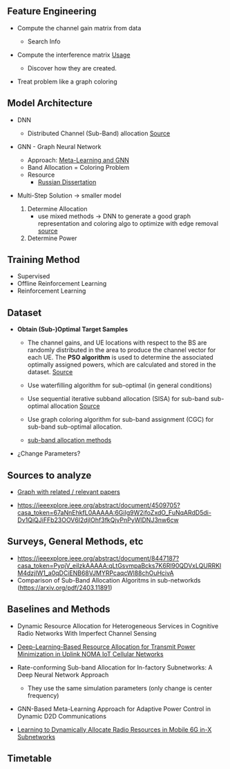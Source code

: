 
## Feature Engineering
* Compute the channel gain matrix from data
    - Search Info
* Compute the interference matrix [Usage](https://vbn.aau.dk/ws/portalfiles/portal/415102733/Learning_to_Allocate_Radio_Resources_in_Mobile_6G_in_X_Subnetworks_fv.pdf)
    - Discover how they are created. 

* Treat problem like a graph coloring

## Model Architecture
* DNN 
    - Distributed Channel (Sub-Band) allocation [Source](https://vbn.aau.dk/ws/portalfiles/portal/415102733/Learning_to_Allocate_Radio_Resources_in_Mobile_6G_in_X_Subnetworks_fv.pdf)

* GNN - Graph Neural Network
    - Approach: [Meta-Learning and GNN](https://ieeexplore.ieee.org/document/10319409)
    - Band Allocation = Coloring Problem

    * Resource
        - [Russian Dissertation](https://disser.spbu.ru/files/2024/disser_en_sun_qiushi.pdf)

* Multi-Step Solution -> smaller model 
    1. Determine Allocation
        + use mixed methods -> DNN to generate a good graph representation and coloring algo to optimize with edge removal [source](https://vbn.aau.dk/ws/portalfiles/portal/415102733/Learning_to_Allocate_Radio_Resources_in_Mobile_6G_in_X_Subnetworks_fv.pdf)
    2. Determine Power

## Training Method
- Supervised
- Offline Reinforcement Learning
- Reinforcement Learning

## Dataset

* **Obtain (Sub-)Optimal Target Samples**
    - The channel gains, and UE locations with respect to the BS are randomly distributed in the area to produce the channel vector for each UE. The **PSO algorithm** is used to determine the associated optimally assigned powers, which are calculated and stored in the dataset. [Source](https://disser.spbu.ru/files/2024/disser_en_sun_qiushi.pdf?page=38)

    - Use waterfilling algorithm for sub-optimal (in general conditions)
    - Use sequential iterative subband allocation (SISA) for sub-band sub-optimal allocation [Source](https://ieeexplore.ieee.org/document/10118695)
    - Use graph coloring algorithm for sub-band assignment (CGC) for sub-band sub-optimal allocation.
    - [sub-band allocation methods](https://arxiv.org/html/2403.11891v1)

* ¿Change Parameters?



## Sources to analyze

* [Graph with related / relevant papers](https://www.connectedpapers.com/main/5653dc094cb70d89258dab412fe4a7c3c760554c/Rate%20conforming-Sub%20band-Allocation-for-In%20factory-Subnetworks%3A-A-Deep-Neural-Network-Approach/graph)

* https://ieeexplore.ieee.org/abstract/document/4509705?casa_token=67aNnEhkfL0AAAAA:6GiIg9W2ifoZxdO_FuNqARdD5di-Dv1QiQJiFFb23OOV6I2djIOhf3fkQjvPnPyWlDNJ3nw6cw

## Surveys, General Methods, etc
* https://ieeexplore.ieee.org/abstract/document/8447187?casa_token=PypjV_eiIzkAAAAA:qLtGsvmpaBcks7K6Rl90QDVxLQURRKlM4dzjIW1_a0qDCiENB68VJMYRPcaqcWl88chOuHcivA
* Comparison of Sub-Band Allocation Algoritms in sub-networkds (https://arxiv.org/pdf/2403.11891)

## Baselines and Methods
* Dynamic Resource Allocation for Heterogeneous Services in Cognitive Radio Networks With Imperfect Channel Sensing
* [Deep-Learning-Based Resource Allocation for Transmit Power Minimization in Uplink NOMA IoT Cellular Networks](https://ieeexplore.ieee.org/abstract/document/10064048?casa_token=SejFmBUgjQwAAAAA:w_kOo4g6ZR-2YebYIqHOKTLk8b9hUmdckuoXf8egsdqDfhyZktYqE3xb40v3iIWBFNQz9dN1wQ)

* Rate-conforming Sub-band Allocation for In-factory Subnetworks: A Deep Neural Network Approach
    - They use the same simulation parameters (only change is center frequency)

* GNN-Based Meta-Learning Approach for Adaptive Power Control in Dynamic D2D Communications

* [Learning to Dynamically Allocate Radio Resources in Mobile 6G in-X Subnetworks](https://vbn.aau.dk/ws/portalfiles/portal/415102733/Learning_to_Allocate_Radio_Resources_in_Mobile_6G_in_X_Subnetworks_fv.pdf)

## Timetable